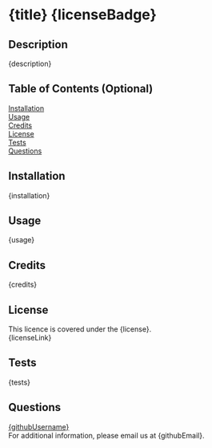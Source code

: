 # {title} {licenseBadge}

## Description

{description}

## Table of Contents (Optional)

<a href = '#Installation'>Installation</a><br>
<a href = '#Usage'>Usage</a><br>
<a href = '#Credits'>Credits</a><br>
<a href = '#License'>License</a><br>
<a href = '#Tests'>Tests</a><br>
<a href = '#Questions'>Questions</a><br>

## Installation

{installation}

## Usage

{usage}

## Credits

{credits}

## License

This licence is covered under the {license}.<br>
{licenseLink}

## Tests

{tests}

## Questions
<a href = 'https://github.com/{githubUsername}'>{githubUsername}</a><br>
For additional information, please email us at {githubEmail}.